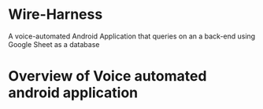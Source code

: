 # Wire-Harness
A voice-automated Android Application that queries on an a back-end using Google Sheet as a database 


# Overview of Voice automated android application 
